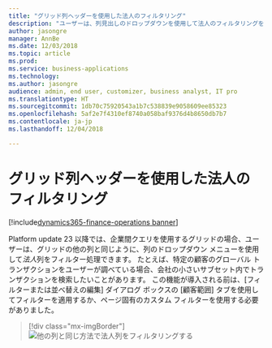 ```yaml
---
title: "グリッド列ヘッダーを使用した法人のフィルタリング"
description: "ユーザーは、列見出しのドロップダウンを使用して法人のフィルタリングを実行できます。"
author: jasongre
manager: AnnBe
ms.date: 12/03/2018
ms.topic: article
ms.prod: 
ms.service: business-applications
ms.technology: 
ms.author: jasongre
audience: admin, end user, customizer, business analyst, IT pro
ms.translationtype: HT
ms.sourcegitcommit: 1db70c75920543a1b7c538839e9058609ee85323
ms.openlocfilehash: 5af2e7f4310ef8740a058baf9376d4b8650db7b7
ms.contentlocale: ja-jp
ms.lasthandoff: 12/04/2018

---
```


# <a name="legal-entity-filtering-using-grid-column-headers"></a>グリッド列ヘッダーを使用した法人のフィルタリング 

[!include[dynamics365-finance-operations banner](../includes/dynamics365-finance-operations.md)]

Platform update 23 以降では、企業間クエリを使用するグリッドの場合、ユーザーは、グリッドの他の列と同じように、列のドロップダウン メニューを使用して*法人*列をフィルター処理できます。 たとえば、特定の顧客のグローバル トランザクションをユーザーが調べている場合、会社の小さいサブセット内でトランザクションを検索したいことがあります。 この機能が導入される前は、[フィルターまたは並べ替えの編集] ダイアログ ボックスの [顧客範囲] タブを使用してフィルターを適用するか、ページ固有のカスタム フィルターを使用する必要がありました。  

> [!div class="mx-imgBorder"]
> ![他の列と同じ方法で法人列をフィルタリングする](media/legalEntityFiltering.png  "他の列と同じ方法で法人列をフィルタリングする")

